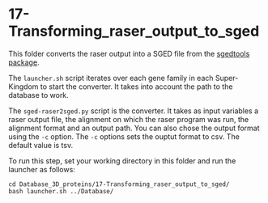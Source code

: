 # 17-Transforming_raser_output_to_sged

This folder converts the raser output into a SGED file from the [sgedtools package](https://github.com/jydu/sgedtools/tree/master).

The `launcher.sh` script iterates over each gene family in each Super-Kingdom to start the converter. It takes into account the path to the database to work.

The `sged-raser2sged.py` script is the converter. It takes as input variables a raser output file, the alignment on which the raser program was run, the alignment format and an output path. You can also chose the output format using the `-c` option. The `-c` options sets the ouptut format to csv. The default value is tsv.

To run this step, set your working directory in this folder and run the launcher as follows:
```
cd Database_3D_proteins/17-Transforming_raser_output_to_sged/
bash launcher.sh ../Database/
```